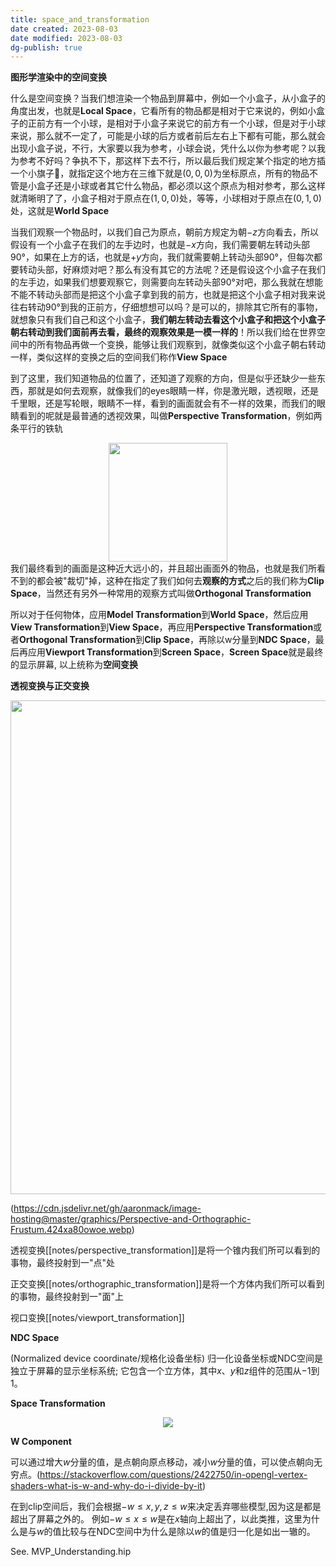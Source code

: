 ```yaml
---
title: space_and_transformation
date created: 2023-08-03
date modified: 2023-08-03
dg-publish: true
---
```


**图形学渲染中的空间变换**

什么是空间变换？当我们想渲染一个物品到屏幕中，例如一个小盒子，从小盒子的角度出发，也就是**Local Space**，它看所有的物品都是相对于它来说的，例如小盒子的正前方有一个小球，是相对于小盒子来说它的前方有一个小球，但是对于小球来说，那么就不一定了，可能是小球的后方或者前后左右上下都有可能，那么就会出现小盒子说，不行，大家要以我为参考，小球会说，凭什么以你为参考呢？以我为参考不好吗？争执不下，那这样下去不行，所以最后我们规定某个指定的地方插一个小旗子:triangular_flag_on_post:，就指定这个地方在三维下就是$(0,0,0)$为坐标原点，所有的物品不管是小盒子还是小球或者其它什么物品，都必须以这个原点为相对参考，那么这样就清晰明了了，小盒子相对于原点在$(1,0,0)$处，等等，小球相对于原点在$(0,1,0)$处，这就是**World Space**

当我们观察一个物品时，以我们自己为原点，朝前方规定为朝$-z$方向看去，所以假设有一个小盒子在我们的左手边时，也就是$-x$方向，我们需要朝左转动头部90°，如果在上方的话，也就是$+y$方向，我们就需要朝上转动头部90°，但每次都要转动头部，好麻烦对吧？那么有没有其它的方法呢？还是假设这个小盒子在我们的左手边，如果我们想要观察它，则需要向左转动头部90°对吧，那么我就在想能不能不转动头部而是把这个小盒子拿到我的前方，也就是把这个小盒子相对我来说往右转动90°到我的正前方，仔细想想可以吗？是可以的，排除其它所有的事物，就想象只有我们自己和这个小盒子，**我们朝左转动去看这个小盒子和把这个小盒子朝右转动到我们面前再去看，最终的观察效果是一模一样的**！所以我们给在世界空间中的所有物品再做一个变换，能够让我们观察到，就像类似这个小盒子朝右转动一样，类似这样的变换之后的空间我们称作**View Space**

到了这里，我们知道物品的位置了，还知道了观察的方向，但是似乎还缺少一些东西，那就是如何去观察，就像我们的eyes眼睛一样，你是激光眼，透视眼，还是千里眼，还是写轮眼，眼睛不一样，看到的画面就会有不一样的效果，而我们的眼睛看到的呢就是最普通的透视效果，叫做**Perspective Transformation**，例如两条平行的铁轨<div align=center><img src="https://cdn.jsdelivr.net/gh/aaronmack/image-hosting@master/graphics/PerspectiveProjection.6ujk7r238gs0.webp" width="190"></div>我们最终看到的画面是这种近大远小的，并且超出画面外的物品，也就是我们所看不到的都会被"裁切"掉，这种在指定了我们如何去**观察的方式**之后的我们称为**Clip Space**，当然还有另外一种常用的观察方式叫做**Orthogonal Transformation**

所以对于任何物体，应用**Model Transformation**到**World Space**，然后应用**View Transformation**到**View Space**，再应用**Perspective Transformation**或者**Orthogonal Transformation**到**Clip Space**，再除以w分量到**NDC Space**，最后再应用**Viewport Transformation**到**Screen Space**，**Screen Space**就是最终的显示屏幕, 以上统称为**空间变换**

**透视变换与正交变换**<div align=center><img src="https://cdn.jsdelivr.net/gh/aaronmack/image-hosting@master/graphics/orthographic_perspective_view.6van0bm8j340.webp" width="790"></div>

(https://cdn.jsdelivr.net/gh/aaronmack/image-hosting@master/graphics/Perspective-and-Orthographic-Frustum.424xa80owoe.webp)

透视变换[[notes/perspective_transformation]]是将一个锥内我们所可以看到的事物，最终投射到一"点"处

正交变换[[notes/orthographic_transformation]]是将一个方体内我们所可以看到的事物，最终投射到一"面"上

视口变换[[notes/viewport_transformation]]

**NDC Space** 

(Normalized device coordinate/规格化设备坐标) 归一化设备坐标或NDC空间是独立于屏幕的显示坐标系统; 它包含一个立方体，其中$x、y$和$z$组件的范围从$−1$到$1$。

**Space Transformation**<div align=center><img src="https://cdn.jsdelivr.net/gh/aaronmack/image-hosting@master/graphics/空间变换.3uujhna7v4o0.webp"></div>

**W Component**

可以通过增大$w$分量的值，是点朝向原点移动，减小$w$分量的值，可以使点朝向无穷点。(https://stackoverflow.com/questions/2422750/in-opengl-vertex-shaders-what-is-w-and-why-do-i-divide-by-it)

在到clip空间后，我们会根据$-w \leq x,y,z \leq w$来决定丢弃哪些模型,因为这是都是超出了屏幕之外的。 例如$-w \leq x \leq w$是在$x$轴向上超出了，以此类推，这里为什么是与$w$的值比较与在NDC空间中为什么是除以$w$的值是归一化是如出一辙的。

See. MVP_Understanding.hip